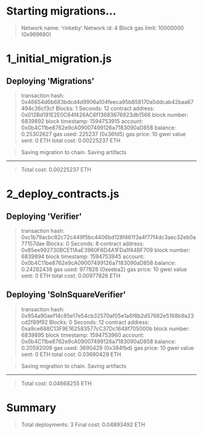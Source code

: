 Starting migrations...
======================
> Network name:    'rinkeby'
> Network id:      4
> Block gas limit: 10000000 (0x989680)


1_initial_migration.js
======================

   Deploying 'Migrations'
   ----------------------
   > transaction hash:    0x46654d6b683bdcd4d9906a104feeca95b858170a5ddcab42baa67494c36cf3cf
   > Blocks: 1            Seconds: 12
   > contract address:    0x012Bd191E2E0C64f426AC6f13683676923db1566
   > block number:        6839892
   > block timestamp:     1594753915
   > account:             0x0b4C11be8762e9cA09007499126a7183090aD858
   > balance:             0.25302627
   > gas used:            225237 (0x36fd5)
   > gas price:           10 gwei
   > value sent:          0 ETH
   > total cost:          0.00225237 ETH


   > Saving migration to chain.
   > Saving artifacts
   -------------------------------------
   > Total cost:          0.00225237 ETH


2_deploy_contracts.js
=====================

   Deploying 'Verifier'
   --------------------
   > transaction hash:    0xc1b79acbc82c72c449f5bc4406bd128f461f3a4f77f4dc3aec32eb0a77157dae
   > Blocks: 0            Seconds: 8
   > contract address:    0x85ee992730BCE11AaE3960F6D4A1FDa1f44BF709
   > block number:        6839894
   > block timestamp:     1594753945
   > account:             0x0b4C11be8762e9cA09007499126a7183090aD858
   > balance:             0.24282438
   > gas used:            977826 (0xeeba2)
   > gas price:           10 gwei
   > value sent:          0 ETH
   > total cost:          0.00977826 ETH


   Deploying 'SolnSquareVerifier'
   ------------------------------
   > transaction hash:    0x954a90aef14c85e17e54cb32570af05e1a6f8b2d57682e5168b9a23cd2f89f92
   > Blocks: 0            Seconds: 12
   > contract address:    0xa9ce688C13F9E162583577cC37Dc1648f705000b
   > block number:        6839895
   > block timestamp:     1594753960
   > account:             0x0b4C11be8762e9cA09007499126a7183090aD858
   > balance:             0.20592009
   > gas used:            3690429 (0x384fbd)
   > gas price:           10 gwei
   > value sent:          0 ETH
   > total cost:          0.03690429 ETH


   > Saving migration to chain.
   > Saving artifacts
   -------------------------------------
   > Total cost:          0.04668255 ETH


Summary
=======
> Total deployments:   3
> Final cost:          0.04893492 ETH